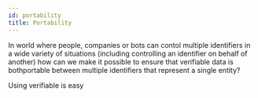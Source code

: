 ```yaml
---
id: portability
title: Portability
---
```


In world where people, companies or bots can contol multiple identifiers in a wide variety of situations (including controlling an identifier on behalf of another) how can we make it possible to ensure that verifiable data is bothportable between multiple identifiers that represent a single entity?

Using verifiable is easy
